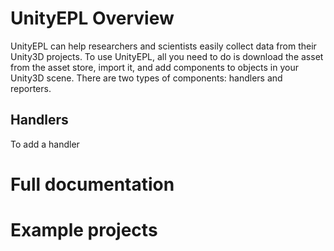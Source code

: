 # UnityEPL Overview
UnityEPL can help researchers and scientists easily collect data from their Unity3D projects.  To use UnityEPL, all you need to do is download the asset from the asset store, import it, and add components to objects in your Unity3D scene.  There are two types of components: handlers and reporters.
## Handlers
To add a handler



# Full documentation


# Example projects
